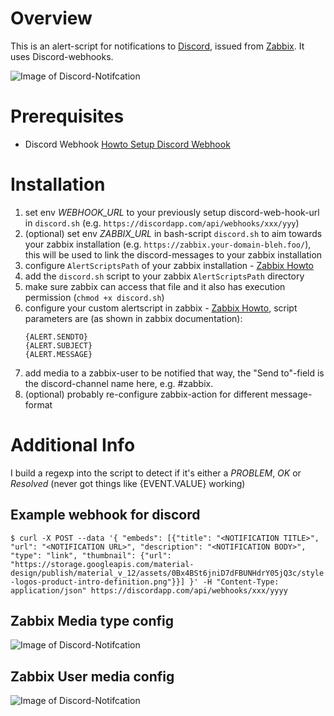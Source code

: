 # Overview
This is an alert-script for notifications to [Discord](https://discordapp.com/), issued from [Zabbix](https://www.zabbix.com/).
It uses Discord-webhooks.

![Image of Discord-Notifcation](https://github.com/atomy/zabbix-discord/blob/master/doc/discord-zabbix-notification.png)

# Prerequisites
- Discord Webhook [Howto Setup Discord Webhook](https://support.discordapp.com/hc/en-us/articles/228383668-Intro-to-Webhooks)

# Installation
1. set env *WEBHOOK_URL* to your previously setup discord-web-hook-url in `discord.sh` (e.g. `https://discordapp.com/api/webhooks/xxx/yyy`)
2. (optional) set env *ZABBIX_URL* in bash-script `discord.sh` to aim towards your zabbix installation (e.g. `https://zabbix.your-domain-bleh.foo/`), this will be used to link the discord-messages to your zabbix installation
3. configure `AlertScriptsPath` of your zabbix installation - [Zabbix Howto](https://www.zabbix.com/documentation/3.4/manual/config/notifications/media/script)
4. add the `discord.sh` script to your zabbix `AlertScriptsPath` directory
5. make sure zabbix can access that file and it also has execution permission (`chmod +x discord.sh`)
6. configure your custom alertscript in zabbix - [Zabbix Howto](https://www.zabbix.com/documentation/3.4/manual/config/notifications/media/script),
  script parameters are (as shown in zabbix documentation):
    ```
    {ALERT.SENDTO}
    {ALERT.SUBJECT}
    {ALERT.MESSAGE}
    ```
7. add media to a zabbix-user to be notified that way, the "Send to"-field is the discord-channel name here, e.g. #zabbix.
8. (optional) probably re-configure zabbix-action for different message-format

# Additional Info
I build a regexp into the script to detect if it's either a *PROBLEM*, *OK* or *Resolved* (never got things like {EVENT.VALUE} working)

## Example webhook for discord
```$ curl -X POST --data '{ "embeds": [{"title": "<NOTIFICATION TITLE>", "url": "<NOTIFICATION URL>", "description": "<NOTIFICATION BODY>", "type": "link", "thumbnail": {"url": "https://storage.googleapis.com/material-design/publish/material_v_12/assets/0Bx4BSt6jniD7dFBUNHdrY05jQ3c/style-logos-product-intro-definition.png"}}] }' -H "Content-Type: application/json" https://discordapp.com/api/webhooks/xxx/yyyy```

## Zabbix Media type config
![Image of Discord-Notifcation](https://github.com/atomy/zabbix-discord/blob/master/doc/zabbix-media-type-config.png)

## Zabbix User media config
![Image of Discord-Notifcation](https://github.com/atomy/zabbix-discord/blob/master/doc/zabbix-discord-user-media-config.png)
